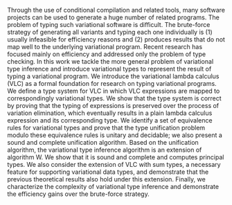 Through the use of conditional compilation and related tools, many software
projects can be used to generate a huge number of related programs. The problem
of typing such variational software is difficult. The brute-force strategy of
generating all variants and typing each one individually is (1) usually
infeasible for efficiency reasons and (2) produces results that do not map well
to the underlying variational program. Recent research has focused mainly on
efficiency and addressed only the problem of type checking. In this work we
tackle the more general problem of variational type inference and introduce
variational types to represent the result of typing a variational program. We
introduce the variational lambda calculus (VLC) as a formal foundation for
research on typing variational programs. We define a type system for VLC in
which VLC expressions are mapped to correspondingly variational types. We show
that the type system is correct by proving that the typing of expressions is
preserved over the process of variation elimination, which eventually results
in a plain lambda calculus expression and its corresponding type. We identify a
set of equivalence rules for variational types and prove that the type
unification problem modulo these equivalence rules is unitary and decidable; we
also present a sound and complete unification algorithm. Based on the
unification algorithm, the variational type inference algorithm is an extension
of algorithm W. We show that it is sound and complete and computes principal
types. We also consider the extension of VLC with sum types, a necessary
feature for supporting variational data types, and demonstrate that the
previous theoretical results also hold under this extension. Finally, we
characterize the complexity of variational type inference and demonstrate the
efficiency gains over the brute-force strategy.
